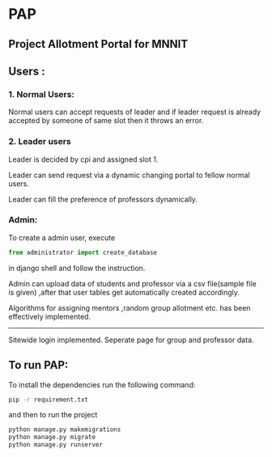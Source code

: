 # PAP

## Project Allotment Portal for MNNIT

## Users : 
### 1. Normal Users:
<p>Normal users can accept requests of leader and if leader request is already accepted by someone of same slot then it throws an error.</p>

### 2. Leader users
Leader is decided by cpi and assigned slot 1.

Leader can send request via a dynamic changing portal to fellow normal users.

Leader can fill the preference of professors dynamically.



### Admin:
To create a admin user, execute 
```python
from administrator import create_database
```
in django shell and follow the instruction.

Admin can upload data of students and professor via a csv file(sample file is given) ,after that user tables get automatically created accordingly.

Algorithms for assigning mentors ,random group allotment etc. has been effectively implemented.


***
Sitewide login implemented.
Seperate page for group and professor data.

## To run PAP:
To install the dependencies run the following command:
```bash
pip -r requirement.txt
```
and then to run the project

```bash
python manage.py makemigrations
python manage.py migrate
python manage.py runserver
```

